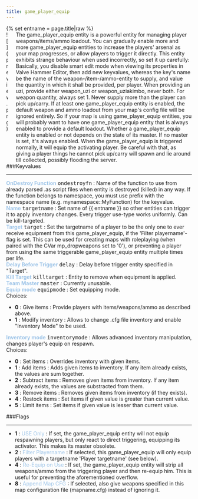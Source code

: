 ```yaml
---
title: game_player_equip
---
```

<div>{% set entname = page.title|raw %}</div>
<div class="container previewimg">
<div class="columns">
<div class="imagepadding column col-auto" markdown="1">![](preview.png)</div>
<div class="column entityentry" markdown="1">The game_player_equip entity is a powerful entity for managing player weapons/items/ammo loadout. You can gradually enable more and more game_player_equip entities to increase the players' arsenal as your map progresses, or allow players to trigger it directly. This entity exhibits strange behaviour when used incorrectly, so set it up carefully: Basically, you disable smart edit mode when viewing its properties in Valve Hammer Editor, then add new keyvalues, whereas the key's name be the name of the weapon-/item-/ammo-entity to supply, and value the quantity in which it shall be provided, per player. When providing an uzi, provide either weapon_uzi or weapon_uziakimbo, never both. For weapon quantity, always set 1. Never supply more than the player can pick up/carry. If at least one game_player_equip entity is enabled, the default weapon and ammo loadout from your map's config file will be ignored entirely. So if your map is using game_player_equip entities, you will probably want to have one game_player_equip entity that is always enabled to provide a default loadout. Whether a game_player_equip entity is enabled or not depends on the state of its master. If no master is set, it's always enabled. When the game_player_equip is triggered normally, it will equip the activating player. Be careful with that, as giving a player things he cannot pick up/carry will spawn and lie around till collected, possibly flooding the server.</div>
</div>
</div>
###Keyvalues
<hr>
<div class="entityentry" markdown="1">
<span style="color:#9fc5e8;"><b>OnDestroy Function</b></span> <kbd  class="tooltip" data-tooltip="string">ondestroyfn</kbd> :
Name of the function to use from already parsed .as script files when entity is destroyed (killed) in any way. If the function belongs to namespace, you must use prefix with the namespace name (e.g. mynamespace::MyFunction) for the keyvalue.
</div>
<div class="entityentry" markdown="1">
<span style="color:#9fc5e8;"><b>Name</b></span> <kbd  class="tooltip" data-tooltip="target_source">targetname</kbd> :
Set name of {{ entname }} so other entities can trigger it to apply inventory changes. Every trigger use-type works uniformly. Can be kill-targeted.
</div>
<div class="entityentry" markdown="1">
<span style="color:#9fc5e8;"><b>Target</b></span> <kbd  class="tooltip" data-tooltip="target_destination">target</kbd> :
Set the targetname of a player to be the only one to ever receive equipment from this game_player_equip, if the 'Filter playername'-flag is set. This can be used for creating maps with roleplaying (when paired with the CVar mp_dropweapons set to '0'), or preventing a player from using the same triggerable game_player_equip entity multiple times per life.
</div>
<div class="entityentry" markdown="1">
<span style="color:#9fc5e8;"><b>Delay Before Trigger</b></span> <kbd  class="tooltip" data-tooltip="string">delay</kbd> :
Delay before trigger entity specified in "Target".
</div>
<div class="entityentry" markdown="1">
<span style="color:#9fc5e8;"><b>Kill Target</b></span> <kbd  class="tooltip" data-tooltip="target_destination">killtarget</kbd> :
Entity to remove when equipment is applied.
</div>
<div class="entityentry" markdown="1">
<span style="color:#9fc5e8;"><b>Team Master</b></span> <kbd  class="tooltip" data-tooltip="string">master</kbd> :
Currently unusable.
</div>
<div class="entityentry" markdown="1">
<span style="color:#9fc5e8;"><b>Equip mode</b></span> <kbd  class="tooltip" data-tooltip="choices">equipmode</kbd> :
Set equipping mode.
<div class="accordion">
<input type="checkbox" id="accordion-1" name="accordion-checkbox" hidden>
<label class="accordion-header" for="accordion-1">
<i class="icon icon-arrow-right mr-1"></i>
Choices:
</label>
<div class="accordion-body">
<ul>
<li><b>0</b> : Give items : Provide players with items/weapons/ammo as described above.</li>
<li><b>1</b> : Modify inventory : Allows to change .cfg file inventory and enable "Inventory Mode" to be used.</li>
</ul>
</div>
</div>
</div>
<div class="entityentry" markdown="1">
<span style="color:#9fc5e8;"><b>Inventory mode</b></span> <kbd  class="tooltip" data-tooltip="choices">inventorymode</kbd> :
Allows advanced inventory manipulation, changes player's equip on respawn.
<div class="accordion">
<input type="checkbox" id="accordion-2" name="accordion-checkbox" hidden>
<label class="accordion-header" for="accordion-2">
<i class="icon icon-arrow-right mr-1"></i>
Choices:
</label>
<div class="accordion-body">
<ul>
<li><b>0</b> : Set items : Overrides inventory with given items.</li>
<li><b>1</b> : Add items : Adds given items to inventory. If any item already exists, the values are sum together.</li>
<li><b>2</b> : Subtract items : Removes given items from inventory. If any item already exists, the values are substracted from them.</li>
<li><b>3</b> : Remove items : Removes given items from inventory (if they exists).</li>
<li><b>4</b> : Restock items : Set items if given value is greater than current value.</li>
<li><b>5</b> : Limit items : Set items if given value is lesser than current value.</li>
</ul>
</div>
</div>
</div>
###Flags
<hr>
<div class="entityflags">
<ul>
<li class="imagepadding" markdown="1"><b>1</b> : <span style="color:#9fc5e8;">USE Only</span> : If set, the game_player_equip entity will not equip respawning players, but only react to direct triggering, equipping its activator. This makes its master obsolete.</li>
<li class="imagepadding" markdown="1"><b>2</b> : <span style="color:#9fc5e8;">Filter Playername</span> : If selected, this game_player_equip will only equip players with a targetname 'Player targetname' (see below).</li>
<li class="imagepadding" markdown="1"><b>4</b> : <span style="color:#9fc5e8;">Re-Equip on Use</span> : If set, the game_player_equip entity will strip all weapons/ammo from the triggering player and then re-equip him. This is useful for preventing the aforementioned overflow.</li>
<li class="imagepadding" markdown="1"><b>8</b> : <span style="color:#9fc5e8;">Append Map CFG</span> : If selected, also give weapons specified in this map configuration file (mapname.cfg) instead of ignoring it.</li>
</ul>
</div>
